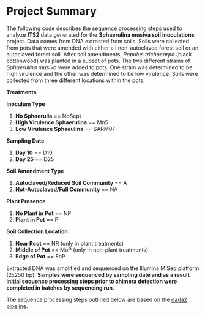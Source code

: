 # **Project Summary** 

The following code describes the sequence processing steps used to analyze **ITS2** data generated for the **Sphaerulina musiva soil inoculations** project. Data comes from DNA extracted from soils. Soils were collected from pots that were amended with either a l non-autoclaved forest soil or an autoclaved forest soil. After soil amendments, *Populus trichocarpa* (black cottonwood) was planted in a subset of pots. The two different strains of *Sphaerulina musiva* were added to pots. One strain was determined to be high virulence and the other was determined to be low virulence. Soils were collected from three different locations within the pots. 

**Treatments**

**Inoculum Type**

1. **No Sphaerulia** == NoSept
2. **High Virulence Sphaerulina** == Mn5
3. **Low Virulence Sphaeulina** == SARM07

**Sampling Date**

1. **Day 10** == D10
2. **Day 25** == D25

**Soil Amendment Type**

1. **Autoclaved/Reduced Soil Community** == A
2. **Not-Autoclaved/Full Community** == NA

**Plant Presence**

1. **No Plant in Pot** == NP
2. **Plant in Pot** == P

**Soil Collection Location**

1. **Near Root** == NR (only in plant treatments)
2. **Middle of Pot** == MoP (only in non-plant treatments)
3. **Edge of Pot** == EoP

Extracted DNA was amplified and sequenced on the Illumina MiSeq platform (2x250 bp). **Samples were sequenced by sampling date and as a result initial sequence processing steps prior to chimera detection were completed in batches by sequencing run**.  

The sequence processing steps outlined below are based on the [dada2 pipeline](https://benjjneb.github.io/dada2/tutorial.html).
